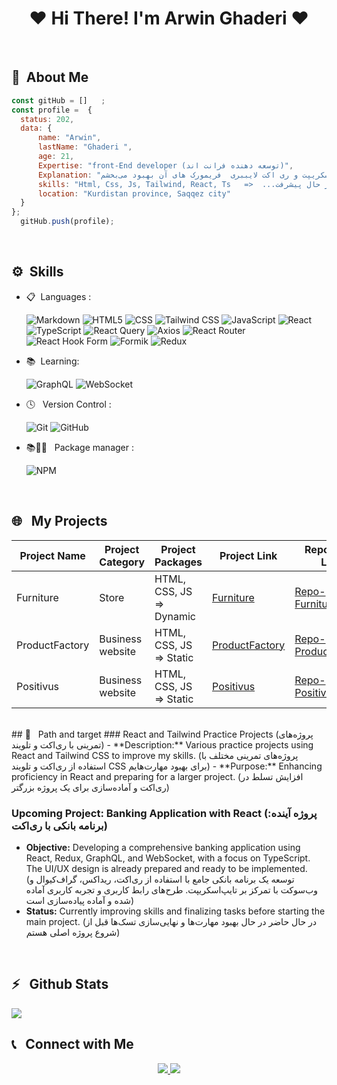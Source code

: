 <h1 align="center">❤ Hi There! I'm Arwin Ghaderi ❤</h1>
 <br>

## 📃&nbsp; About Me
  ```javascript
 const gitHub = []   ;
 const profile =  {
    status: 202,
    data: {
        name: "Arwin",
        lastName: "Ghaderi ",
        age: 21,
        Expertise: "front-End developer (توسعه دهنده فرانت اند)",
        Explanation: "در حال تکمیل مهارت‌های ریداکس، گراف‌کیوال و وب‌سوکت هستم تا بتوانم یک پروژه بانکی قوی که طرح‌های رابط کاربری و تجربه کاربری آن آماده است را پیاده‌سازی کنم. همچنین مهارت‌های خود را در تایپ‌اسکریپت و ری اکت لایببری  فریمورک های آن بهبود می‌بخشم.",
        skills: "Html, Css, Js, Tailwind, React, Ts   =>  ...در حال پیشرفت",
        location: "Kurdistan province, Saqqez city"
    }
};
    gitHub.push(profile);


```
<br>

## ⚙️&nbsp; Skills
- 📋 &nbsp;Languages :
  
  ![Markdown](https://img.shields.io/badge/-Markdown-333333?style=flat&logo=markdown)
  ![HTML5](https://img.shields.io/badge/-HTML5-333333?style=flat&logo=HTML5)
  ![CSS](https://img.shields.io/badge/-CSS-333333?style=flat&logo=CSS3&logoColor=1572B6)
  ![Tailwind CSS](https://img.shields.io/badge/-TailwindCSS-333333?style=flat&logo=TailwindCSS)
  ![JavaScript](https://img.shields.io/badge/-JavaScript-333333?style=flat&logo=javascript)
  ![React](https://img.shields.io/badge/-React-333333?style=flat&logo=React)
  ![TypeScript](https://img.shields.io/badge/-TypeScript-333333?style=flat&logo=TypeScript)
  ![React Query](https://img.shields.io/badge/React%20Query-FF4154?style=flat&logo=react-query&logoColor=white)
  ![Axios](https://img.shields.io/badge/Axios-5A29E4?style=flat&logo=axios&logoColor=white)
  ![React Router](https://img.shields.io/badge/React%20Router-CA4245?style=flat&logo=react-router&logoColor=white)
  ![React Hook Form](https://img.shields.io/badge/React%20Hook%20Form-EC5990?style=flat&logo=reacthookform&logoColor=white)
  ![Formik](https://img.shields.io/badge/Formik-000000?style=flat&logo=formik&logoColor=white)
    ![Redux](https://img.shields.io/badge/redux-%23593d88.svg?style=for-the-badge&logo=redux&logoColor=white)


- 📚 &nbsp;Learning:
  
  ![GraphQL](https://img.shields.io/badge/GraphQL-E10098?style=for-the-badge&logo=graphql&logoColor=white)
  ![WebSocket](https://img.shields.io/badge/WebSocket-333333?style=flat&logo=WebSocket)



- 🕓 &nbsp; Version Control :
  
  ![Git](https://img.shields.io/badge/-Git-333333?style=flat&logo=git)
  ![GitHub](https://img.shields.io/badge/-GitHub-333333?style=flat&logo=github)
  
- 📚👨‍🔧 &nbsp; Package manager :
  
  ![NPM](https://img.shields.io/badge/-NPM-333333?style=flat&logo=NPM)

<br>

## 🌐 &nbsp; My Projects

| Project Name   | Project Category   | Project Packages          | Project Link       | Repository Link             |
|----------------|--------------------|---------------------------|--------------------|-----------------------------|
| Furniture      | Store              | HTML, CSS, JS => Dynamic  | [Furniture](https://furniroo-store.vercel.app/) | [Repo-Furniture](https://github.com/arwinghaderi/Furniro) |
| ProductFactory | Business website   | HTML, CSS, JS => Static   | [ProductFactory](https://arwinghaderi.github.io/ProductFactoryArwin/) | [Repo-ProductFactory](https://github.com/arwinghaderi/ProductFactoryArwin) |
| Positivus      | Business website   | HTML, CSS, JS => Static   | [Positivus](https://arwinghaderi.github.io/arwin.gh.positivus/) | [Repo-Positivus](https://github.com/arwinghaderi/arwin.gh.positivus) |


<br>
## 📂 &nbsp; Path and target
### React and Tailwind Practice Projects (پروژه‌های تمرینی با ری‌اکت و تلویند)
- **Description:** Various practice projects using React and Tailwind CSS to improve my skills. (پروژه‌های تمرینی مختلف با استفاده از ری‌اکت و تلویند CSS برای بهبود مهارت‌هایم)
- **Purpose:** Enhancing proficiency in React and preparing for a larger project. (افزایش تسلط در ری‌اکت و آماده‌سازی برای یک پروژه بزرگتر)

### Upcoming Project: Banking Application with React (پروژه آینده: برنامه بانکی با ری‌اکت)
- **Objective:** Developing a comprehensive banking application using React, Redux, GraphQL, and WebSocket, with a focus on TypeScript. The UI/UX design is already prepared and ready to be implemented. (توسعه یک برنامه بانکی جامع با استفاده از ری‌اکت، ریداکس، گراف‌کیوال و وب‌سوکت با تمرکز بر تایپ‌اسکریپت. طرح‌های رابط کاربری و تجربه کاربری آماده شده و آماده پیاده‌سازی است)
- **Status:** Currently improving skills and finalizing tasks before starting the main project. (در حال حاضر در حال بهبود مهارت‌ها و نهایی‌سازی تسک‌ها قبل از شروع پروژه اصلی هستم)

<br>

<h2>⚡️ &nbsp; Github Stats</h2>

<a href="https://gist.github.com/arwinghaderi">
<img src="https://github-readme-stats.vercel.app/api?username=arwinghaderi&show_icons=true&theme=gruvbox"/> 
</a>

<br>

<h2>📞 &nbsp; Connect with Me</h2>

<p align="center"> 
   <a href="https://instagram.com/arwin.ghaderi/">
    <img src="https://img.shields.io/badge/Instagram-@arwin.ghaderi-red?style=flat&logo=instagram" /> 
  </a> 
  <a href="https://t.me/arvin81/">
    <img src="https://img.shields.io/badge/Telegram-@arvin81-blue?style=flat&logo=telegram" /> 
  </a> 
</p>




